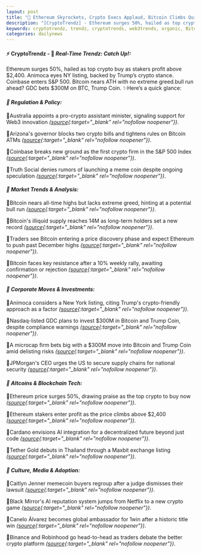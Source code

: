 ```yaml
---
layout: post
title: "🌇 Ethereum Skyrockets, Crypto Execs Applaud, Bitcoin Climbs Quietly Behind"
description: "[CryptoTrendz] - Ethereum surges 50%, hailed as top crypto buy as stakers profit above $2,400. Animoca eyes NY listing, backed by Trump’s crypto stance. Coinbase enters S&P 500. Bitcoin nears ATH with no extreme greed.bull run ahead? GDC bets $300M on BTC, Trump Coin."
keywords: cryptotrendz, trendz, cryptotrends, web3trends, organic, Bitcoin, listing, market, Australia, memecoin, Thailand, Ethereum, CEO, Trump, Crypto, Web3, AI, Token, BTC, Trading
categories: dailynews
---
```


#### ⚡ CryptoTrendz - 📌 *Real-Time Trendz: Catch Up!:*

Ethereum surges 50%, hailed as top crypto buy as stakers profit above $2,400. Animoca eyes NY listing, backed by Trump’s crypto stance. Coinbase enters S&P 500. Bitcoin nears ATH with no extreme greed.bull run ahead? GDC bets $300M on BTC, Trump Coin. ✨Here’s a quick glance:


#### *🔖 Regulation & Policy:*  

🔹Australia appoints a pro-crypto assistant minister, signaling support for Web3 innovation *([source](https://s.avyag.com/6m4j){:target="_blank" rel="nofollow noopener"})*.  

🔹Arizona's governor blocks two crypto bills and tightens rules on Bitcoin ATMs *([source](https://s.avyag.com/3dw8){:target="_blank" rel="nofollow noopener"})*.  

🔹Coinbase breaks new ground as the first crypto firm in the S&P 500 Index *([source](https://s.avyag.com/y5ui){:target="_blank" rel="nofollow noopener"})*.  

🔹Truth Social denies rumors of launching a meme coin despite ongoing speculation *([source](https://s.avyag.com/11x2){:target="_blank" rel="nofollow noopener"})*.  

#### *🔖 Market Trends & Analysis:*  

🔹Bitcoin nears all-time highs but lacks extreme greed, hinting at a potential bull run *([source](https://s.avyag.com/gjbh){:target="_blank" rel="nofollow noopener"})*.  

🔹Bitcoin's illiquid supply reaches 14M as long-term holders set a new record *([source](https://s.avyag.com/mfl0){:target="_blank" rel="nofollow noopener"})*.  

🔹Traders see Bitcoin entering a price discovery phase and expect Ethereum to push past December highs *([source](https://s.avyag.com/w8tf){:target="_blank" rel="nofollow noopener"})*.  

🔹Bitcoin faces key resistance after a 10% weekly rally, awaiting confirmation or rejection *([source](https://s.avyag.com/1rh7){:target="_blank" rel="nofollow noopener"})*.  

#### *🔖 Corporate Moves & Investments:*  

🔹Animoca considers a New York listing, citing Trump's crypto-friendly approach as a factor *([source](https://s.avyag.com/njal){:target="_blank" rel="nofollow noopener"})*.  

🔹Nasdaq-listed GDC plans to invest $300M in Bitcoin and Trump Coin, despite compliance warnings *([source](https://s.avyag.com/4rbf){:target="_blank" rel="nofollow noopener"})*.  

🔹A microcap firm bets big with a $300M move into Bitcoin and Trump Coin amid delisting risks *([source](https://s.avyag.com/xxog){:target="_blank" rel="nofollow noopener"})*.  

🔹JPMorgan's CEO urges the US to secure supply chains for national security *([source](https://s.avyag.com/aad7){:target="_blank" rel="nofollow noopener"})*.  

#### *🔖 Altcoins & Blockchain Tech:*  

🔹Ethereum price surges 50%, drawing praise as the top crypto to buy now *([source](https://s.avyag.com/21yp){:target="_blank" rel="nofollow noopener"})*.  

🔹Ethereum stakers enter profit as the price climbs above $2,400 *([source](https://s.avyag.com/p9mk){:target="_blank" rel="nofollow noopener"})*.  

🔹Cardano envisions AI integration for a decentralized future beyond just code *([source](https://s.avyag.com/soq9){:target="_blank" rel="nofollow noopener"})*.  

🔹Tether Gold debuts in Thailand through a Maxbit exchange listing *([source](https://s.avyag.com/orsn){:target="_blank" rel="nofollow noopener"})*.  

#### *🔖 Culture, Media & Adoption:*  

🔹Caitlyn Jenner memecoin buyers regroup after a judge dismisses their lawsuit *([source](https://s.avyag.com/bisq){:target="_blank" rel="nofollow noopener"})*.  

🔹Black Mirror's AI reputation system jumps from Netflix to a new crypto game *([source](https://s.avyag.com/cmn0){:target="_blank" rel="nofollow noopener"})*.  

🔹Canelo Álvarez becomes global ambassador for 1win after a historic title win *([source](https://s.avyag.com/p09v){:target="_blank" rel="nofollow noopener"})*.  

🔹Binance and Robinhood go head-to-head as traders debate the better crypto platform *([source](https://s.avyag.com/a3i7){:target="_blank" rel="nofollow noopener"})*.
